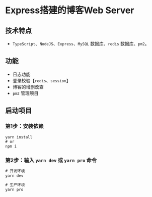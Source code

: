 # Express搭建的博客Web Server

## 技术特点

- `TypeScript`、`NodeJS`、`Express`、`MySQL` 数据库、`redis` 数据库、`pm2`。

## 功能

- 日志功能
- 登录校验【`redis`、`session`】
- 博客的增删改查
- `pm2` 管理项目

## 启动项目

### 第1步：安装依赖

```js
yarn install
# or
npm i
```

### 第2步：输入 `yarn dev` 或 `yarn pro` 命令

```js
# 开发环境
yarn dev

# 生产环境
yarn pro
```



